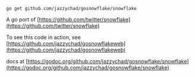 `go get github.com/jazzychad/gosnowflake/snowflake`

A go port of [https://github.com/twitter/snowflake](https://github.com/twitter/snowflake)

To see this code in action, see [https://github.com/jazzychad/gosnowflakeweb](https://github.com/jazzychad/gosnowflakeweb)

docs at [https://godoc.org/github.com/jazzychad/gosnowflake/snowflake](https://godoc.org/github.com/jazzychad/gosnowflake/snowflake)
